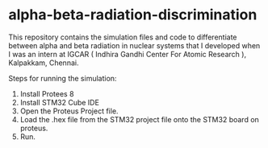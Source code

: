 # alpha-beta-radiation-discrimination
This repository contains the simulation files and code to differentiate between alpha and beta radiation in nuclear systems that I developed when I was an intern at IGCAR ( Indhira Gandhi Center For Atomic Research ), Kalpakkam, Chennai.

Steps for running the simulation:
1. Install Protees 8
2. Install STM32 Cube IDE
3. Open the Proteus Project file.
4. Load the .hex file from the STM32 project file onto the STM32 board on proteus.
5. Run.
